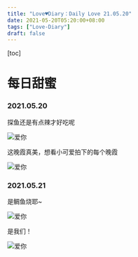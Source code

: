 ```yaml
---
title: "Love♥Diary：Daily Love 21.05.20"
date: 2021-05-20T05:20:00+08:00
tags: ["Love-Diary"]
draft: false
---
```


[toc]

# 每日甜蜜

### 2021.05.20

探鱼还是有点辣才好吃呢

![爱你](https://mylovelyella-1304535408.cos.ap-guangzhou.myqcloud.com/blog/public/2021_05_20_%E6%8E%A2%E9%B1%BC.jpg)



这晚霞真美，想看小可爱拍下的每个晚霞

![爱你](https://mylovelyella-1304535408.cos.ap-guangzhou.myqcloud.com/blog/public/2021_05_20_%E9%BB%84%E6%98%8F%E4%B9%8B%E6%97%B6.jpg)



### 2021.05.21

是鲷鱼烧耶~

![爱你](https://mylovelyella-1304535408.cos.ap-guangzhou.myqcloud.com/blog/public/2021_05_21_%E9%B2%B7%E9%B1%BC%E7%83%A7.jpg)



是我们！

![爱你](https://mylovelyella-1304535408.cos.ap-guangzhou.myqcloud.com/blog/public/2021_05_21_%E6%88%91%E4%BB%AC.jpg)